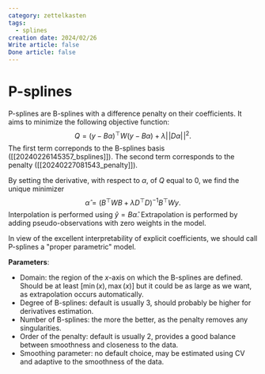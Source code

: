 ```yaml
---
category: zettelkasten
tags:
  - splines
creation date: 2024/02/26
Write article: false
Done article: false
---
```

# P-splines

P-splines are B-splines with a difference penalty on their coefficients. It aims to minimize the following objective function:
$$Q = (y - B\alpha)^\top W (y - B\alpha) + \lambda \lvert\!\lvert D \alpha \rvert\!\rvert^2.$$
The first term correponds to the B-splines basis ([[20240226145357_bsplines]]).
The second term corresponds to the penalty ([[20240227081543_penalty]]).

By setting the derivative, with respect to $\alpha$, of $Q$ equal to $0$, we find the unique minimizer
$$\widehat{\alpha} = (B^\top W B + \lambda D^\top D)^{-1}B^\top Wy.$$
Interpolation is performed using $\widehat{y} = B\widehat{\alpha}$.
Extrapolation is performed by adding pseudo-observations with zero weights in the model.

In view of the excellent interpretability of explicit coefficients, we should call P-splines a "proper parametric" model.

**Parameters**:
- Domain: the region of the $x$-axis on which the B-splines are defined. Should be at least $[\min(x), \max(x)]$ but it could be as large as we want, as extrapolation occurs automatically.
- Degree of B-splines: default is usually $3$, should probably be higher for derivatives estimation.
- Number of B-splines: the more the better, as the penalty removes any singularities.
- Order of the penalty: default is usually $2$, provides a good balance between smoothness and closeness to the data.
- Smoothing parameter: no default choice, may be estimated using CV and adaptive to the smoothness of the data.



